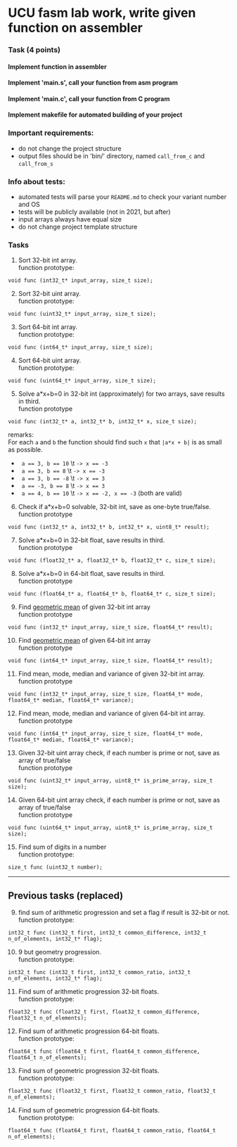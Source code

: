 # UCU fasm lab work, write given function on assembler

### Task (4 points)
#### Implement function in assembler
#### Implement 'main.s', call your function from asm program
#### Implement 'main.c', call your function from C program
#### Implement makefile for automated building of your project
### Important requirements:
- do not change the project structure
- output files should be in 'bin/' directory, named `call_from_c` and `call_from_s`
### Info about tests:
- automated tests will parse your `README.md` to check your variant number and OS
- tests will be publicly available (not in 2021, but after)
- input arrays always have equal size
- do not change project template structure

### Tasks

1. Sort 32-bit int array.<br>
function prototype:
```
void func (int32_t* input_array, size_t size);
```
2. Sort 32-bit uint array.<br>
function prototype: 
```
void func (uint32_t* input_array, size_t size);
```
3. Sort 64-bit int array.<br>
function prototype:
```
void func (int64_t* input_array, size_t size);
```
4. Sort 64-bit uint array.<br>
function prototype:
```
void func (uint64_t* input_array, size_t size);
```
5. Solve a\*x+b=0 in 32-bit int (approximately) for two arrays, save results in third.<br>
function prototype
```
void func (int32_t* a, int32_t* b, int32_t* x, size_t size);
```
remarks:<br>
For each `a` and `b` the function should find such `x` that `|a*x + b|` is as small as possible.<br>
* ` a == 3, b == 10` \t `-> x == -3`
* ` a == 3, b == 8` \t `-> x == -3`
* ` a == 3, b == -8` \t `-> x == 3`
* ` a == -3, b == 8` \t `-> x == 3`
* ` a == 4, b == 10` \t `-> x == -2, x == -3` (both are valid)

6. Check if a\*x+b=0 solvable, 32-bit int, save as one-byte true/false.<br>
function prototype
```
void func (int32_t* a, int32_t* b, int32_t* x, uint8_t* result);
```
7. Solve a\*x+b=0 in 32-bit float, save results in third.<br>
function prototype
```
void func (float32_t* a, float32_t* b, float32_t* c, size_t size);
```
8. Solve a\*x+b=0 in 64-bit float, save results in third.<br>
function prototype
```
void func (float64_t* a, float64_t* b, float64_t* c, size_t size);
```
9. Find [geometric mean](https://en.wikipedia.org/wiki/Geometric_mean) of given 32-bit int array<br>
function prototype
```
void func (int32_t* input_array, size_t size, float64_t* result);
```
10. Find [geometric mean](https://en.wikipedia.org/wiki/Geometric_mean) of given 64-bit int array <br>
function prototype
```
void func (int64_t* input_array, size_t size, float64_t* result);
```
11. Find mean, mode, median and variance of given 32-bit int array.<br>
function prototype 
```
void func (int32_t* input_array, size_t size, float64_t* mode, float64_t* median, float64_t* variance);
```
12. Find mean, mode, median and variance of given 64-bit int array.<br>
function prototype
```
void func (int64_t* input_array, size_t size, float64_t* mode, float64_t* median, float64_t* variance);
```
13. Given 32-bit uint array check, if each number is prime or not, save as array of true/false<br>
function prototype
```
void func (uint32_t* input_array, uint8_t* is_prime_array, size_t size);
```
14. Given 64-bit uint array check, if each number is prime or not, save as array of true/false<br>
function prototype
```
void func (uint64_t* input_array, uint8_t* is_prime_array, size_t size);
```
15. Find sum of digits in a number <br>
function prototype:
```
size_t func (uint32_t number);
```

---
## Previous tasks (replaced)

9. find sum of arithmetic progression and set a flag if result is 32-bit or not.<br>
function prototype:
```
int32_t func (int32_t first, int32_t common_difference, int32_t n_of_elements, int32_t* flag);
```
10. 9 but geometry progression.<br>
function prototype:
```
int32_t func (int32_t first, int32_t common_ratio, int32_t n_of_elements, int32_t* flag);
```
11. Find sum of arithmetic progression 32-bit floats.<br>
function prototype:
```
float32_t func (float32_t first, float32_t common_difference, float32_t n_of_elements);
```
12. Find sum of arithmetic progression 64-bit floats.<br>
function prototype:
```
float64_t func (float64_t first, float64_t common_difference, float64_t n_of_elements);
```
13. Find sum of geometric progression 32-bit floats.<br>
function prototype:
```
float32_t func (float32_t first, float32_t common_ratio, float32_t n_of_elements);
```
14. Find sum of geometric progression 64-bit floats.<br>
function prototype:
```
float64_t func (float64_t first, float64_t common_ratio, float64_t n_of_elements);
```

